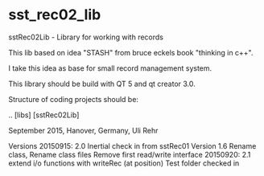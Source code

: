 # sst_rec02_lib

sstRec02Lib - Library for working with records

This lib based on idea "STASH" from bruce eckels book "thinking in c++".

I take this idea as base for small record management system.

This library should be build with QT 5 and qt creator 3.0.

Structure of coding projects should be:

.. [libs]
   [sstRec02Lib]

September 2015, Hanover, Germany, Uli Rehr

Versions
20150915: 2.0 Inertial check in from sstRec01 Version 1.6
          Rename class, Rename class files
          Remove first read/write interface
20150920: 2.1 extend i/o functions with writeRec (at position)
          Test folder checked in
